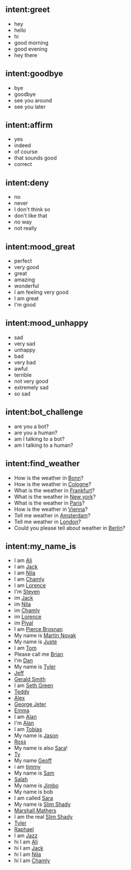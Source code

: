 ## intent:greet
- hey
- hello
- hi
- good morning
- good evening
- hey there

## intent:goodbye
- bye
- goodbye
- see you around
- see you later

## intent:affirm
- yes
- indeed
- of course
- that sounds good
- correct

## intent:deny
- no
- never
- I don't think so
- don't like that
- no way
- not really

## intent:mood_great
- perfect
- very good
- great
- amazing
- wonderful
- I am feeling very good
- I am great
- I'm good

## intent:mood_unhappy
- sad
- very sad
- unhappy
- bad
- very bad
- awful
- terrible
- not very good
- extremely sad
- so sad

## intent:bot_challenge
- are you a bot?
- are you a human?
- am I talking to a bot?
- am I talking to a human?


## intent:find_weather
- How is the weather in [Bonn](location)?
- How is the weather in [Cologne](location)?
- What is the weather in [Frankfurt](location)?
- What is the weather in [New york](location)?
- What is the weather in [Paris](location)?
- How is the weather in [Vienna](location)?
- Tell me weather in [Amsterdam](location)?
- Tell me weather in [London](location)?
- Could you please tell about weather in [Berlin](location)?

## intent:my_name_is
- I am [Ali](name)
- I am [Jack](name)
- I am [Nila](name)
- I am [Chamly](name)
- I am [Lorence](name)
- I'm [Steven](name)
- im [Jack](name)
- im [Nila](name)
- im [Chamly](name)
- im [Lorence](name)
- im [Piyal](name)
- I am [Pierce Brosnan](name)
- My name is [Martin Novak](name)
- My name is [Juste](name)
- I am [Tom](name)
- Please call me [Brian](name)
- I'm [Dan](name)
- My name is [Tyler](name)
- [Jeff](name)
- [Gerald Smith](name)
- I am [Seth Green](name)
- [Teddy](name)
- [Alex](name)
- [George Jeter](name)
- [Emma](name)
- I am [Alan](name)
- I'm [Alan](name)
- I am [Tobias](name)
- My name is [Jason](name)
- [Ross](name)
- My name is also [Sara](name)!
- [Ty](name)
- My name [Geoff](name)
- i am [timmy](name)
- My name is [Sam](name)
- [Salah](name)
- My name is [Jimbo](name)
- My name is bob
- I am called [Sara](name)
- My name is [Slim Shady](name)
- [Marshall Mathers](name)
- I am the real [Slim Shady](name)
- [Tyler](name)
- [Raphael](name)
- I am [Jazz](name)
- hi I am [Ali](name)
- hi I am [Jack](name)
- hi I am [Nila](name)
- hi I am [Chamly](name)
